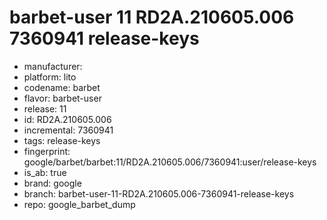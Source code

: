 # barbet-user 11 RD2A.210605.006 7360941 release-keys
- manufacturer: 
- platform: lito
- codename: barbet
- flavor: barbet-user
- release: 11
- id: RD2A.210605.006
- incremental: 7360941
- tags: release-keys
- fingerprint: google/barbet/barbet:11/RD2A.210605.006/7360941:user/release-keys
- is_ab: true
- brand: google
- branch: barbet-user-11-RD2A.210605.006-7360941-release-keys
- repo: google_barbet_dump
